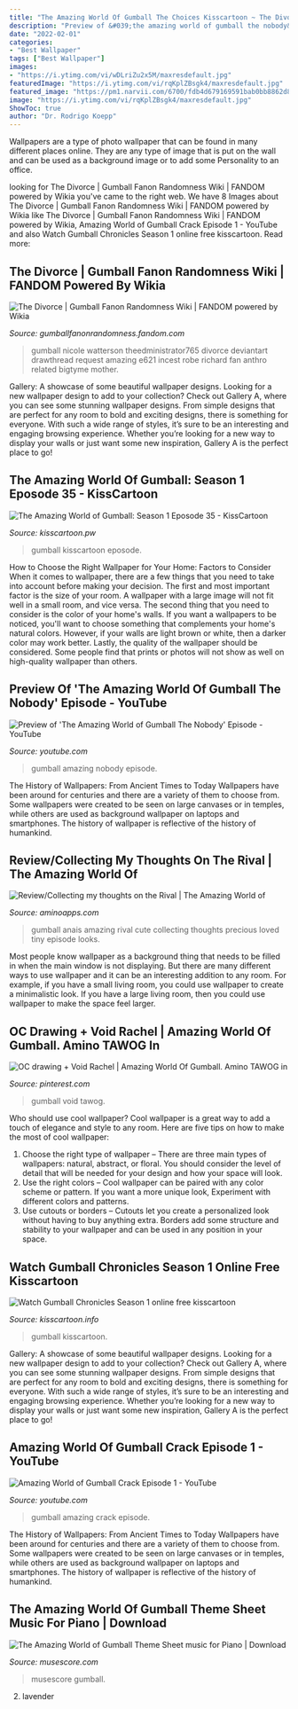 ```yaml
---
title: "The Amazing World Of Gumball The Choices Kisscartoon ~ The Divorce"
description: "Preview of &#039;the amazing world of gumball the nobody&#039; episode"
date: "2022-02-01"
categories:
- "Best Wallpaper"
tags: ["Best Wallpaper"]
images:
- "https://i.ytimg.com/vi/wDLriZu2x5M/maxresdefault.jpg"
featuredImage: "https://i.ytimg.com/vi/rqKplZBsgk4/maxresdefault.jpg"
featured_image: "https://pm1.narvii.com/6700/fdb4d679169591bab0bb8862d8624f802ffc68bf_hq.jpg"
image: "https://i.ytimg.com/vi/rqKplZBsgk4/maxresdefault.jpg"
ShowToc: true
author: "Dr. Rodrigo Koepp"
---
```





Wallpapers are a type of photo wallpaper that can be found in many different places online. They are any type of image that is put on the wall and can be used as a background image or to add some Personality to an office.

	

		
looking for The Divorce | Gumball Fanon Randomness Wiki | FANDOM powered by Wikia you've came to the right web. We have 8 Images about The Divorce | Gumball Fanon Randomness Wiki | FANDOM powered by Wikia like The Divorce | Gumball Fanon Randomness Wiki | FANDOM powered by Wikia, Amazing World of Gumball Crack Episode 1 - YouTube and also Watch Gumball Chronicles Season 1 online free kisscartoon. Read more:
		
    
## The Divorce | Gumball Fanon Randomness Wiki | FANDOM Powered By Wikia

<img loading=lazy src="https://vignette.wikia.nocookie.net/gumballfanonrandomness/images/6/63/E41.jpg/revision/latest/scale-to-width-down/220?cb=20181127044533" onerror="this.onerror=null;this.src='https://tse4.mm.bing.net/th?id=OIP.wrVXAyyhEzFb0BOD5OZXWQAAAA&amp;pid=15.1';" alt="The Divorce | Gumball Fanon Randomness Wiki | FANDOM powered by Wikia">

_Source: gumballfanonrandomness.fandom.com_

>gumball nicole watterson theedministrator765 divorce deviantart drawthread request amazing e621 incest robe richard fan anthro related bigtyme mother. 

	

Gallery: A showcase of some beautiful wallpaper designs.
Looking for a new wallpaper design to add to your collection? Check out Gallery A, where you can see some stunning wallpaper designs. From simple designs that are perfect for any room to bold and exciting designs, there is something for everyone. With such a wide range of styles, it’s sure to be an interesting and engaging browsing experience. Whether you’re looking for a new way to display your walls or just want some new inspiration, Gallery A is the perfect place to go!





	
	
    
## The Amazing World Of Gumball: Season 1 Eposode 35 - KissCartoon

<img loading=lazy src="https://image.tmdb.org/t/p/original/n9UTKXNFUEJV9A3cuE4kTBB7zDY.jpg" onerror="this.onerror=null;this.src='https://tse1.mm.bing.net/th?id=OIP._4xKmzrQfA8PJxsLSZ26JQHaEK&amp;pid=15.1';" alt="The Amazing World of Gumball: Season 1 Eposode 35 - KissCartoon">

_Source: kisscartoon.pw_

>gumball kisscartoon eposode. 

	

How to Choose the Right Wallpaper for Your Home: Factors to Consider
When it comes to wallpaper, there are a few things that you need to take into account before making your decision. The first and most important factor is the size of your room. A wallpaper with a large image will not fit well in a small room, and vice versa. 
The second thing that you need to consider is the color of your home's walls. If you want a wallpapers to be noticed, you'll want to choose something that complements your home's natural colors. However, if your walls are light brown or white, then a darker color may work better. 
Lastly, the quality of the wallpaper should be considered. Some people find that prints or photos will not show as well on high-quality wallpaper than others.

    
## Preview Of &#039;The Amazing World Of Gumball The Nobody&#039; Episode - YouTube

<img loading=lazy src="https://i.ytimg.com/vi/wDLriZu2x5M/maxresdefault.jpg" onerror="this.onerror=null;this.src='https://tse4.mm.bing.net/th?id=OIP.v7RgQFJN7zSktE0o-dfzSQHaEK&amp;pid=15.1';" alt="Preview of &#039;The Amazing World of Gumball The Nobody&#039; Episode - YouTube">

_Source: youtube.com_

>gumball amazing nobody episode. 

	

The History of Wallpapers: From Ancient Times to Today
Wallpapers have been around for centuries and there are a variety of them to choose from. Some wallpapers were created to be seen on large canvases or in temples, while others are used as background wallpaper on laptops and smartphones. The history of wallpaper is reflective of the history of humankind.

    
## Review/Collecting My Thoughts On The Rival | The Amazing World Of

<img loading=lazy src="https://pm1.narvii.com/6700/fdb4d679169591bab0bb8862d8624f802ffc68bf_hq.jpg" onerror="this.onerror=null;this.src='https://tse2.mm.bing.net/th?id=OIP.qH16wujJiqSzJ4cuM8UOtQHaEK&amp;pid=15.1';" alt="Review/Collecting my thoughts on the Rival | The Amazing World of">

_Source: aminoapps.com_

>gumball anais amazing rival cute collecting thoughts precious loved tiny episode looks. 

	

Most people know wallpaper as a background thing that needs to be filled in when the main window is not displaying. But there are many different ways to use wallpaper and it can be an interesting addition to any room. For example, if you have a small living room, you could use wallpaper to create a minimalistic look. If you have a large living room, then you could use wallpaper to make the space feel larger.

    
## OC Drawing + Void Rachel | Amazing World Of Gumball. Amino TAWOG In

<img loading=lazy src="https://i.pinimg.com/originals/c6/d1/05/c6d105e48ce0036ec85160434431493a.jpg" onerror="this.onerror=null;this.src='https://tse4.mm.bing.net/th?id=OIP.h0jRJIUFf0ccgRaqyCUJ8AHaJ4&amp;pid=15.1';" alt="OC drawing + Void Rachel | Amazing World Of Gumball. Amino TAWOG in">

_Source: pinterest.com_

>gumball void tawog. 

	

Who should use cool wallpaper?
Cool wallpaper is a great way to add a touch of elegance and style to any room. Here are five tips on how to make the most of cool wallpaper: 
1) Choose the right type of wallpaper – There are three main types of wallpapers: natural, abstract, or floral. You should consider the level of detail that will be needed for your design and how your space will look. 
2) Use the right colors – Cool wallpaper can be paired with any color scheme or pattern. If you want a more unique look, Experiment with different colors and patterns. 
3) Use cutouts or borders – Cutouts let you create a personalized look without having to buy anything extra. Borders add some structure and stability to your wallpaper and can be used in any position in your space.

    
## Watch Gumball Chronicles Season 1 Online Free Kisscartoon

<img loading=lazy src="https://kisscartoon.info/wp-content/uploads/2020/10/Gumball-Chronicles.jpg" onerror="this.onerror=null;this.src='https://tse1.mm.bing.net/th?id=OIP.oj4PIzoekgsmQ9s9c_9YhwAAAA&amp;pid=15.1';" alt="Watch Gumball Chronicles Season 1 online free kisscartoon">

_Source: kisscartoon.info_

>gumball kisscartoon. 

	

Gallery: A showcase of some beautiful wallpaper designs.
Looking for a new wallpaper design to add to your collection? Check out Gallery A, where you can see some stunning wallpaper designs. From simple designs that are perfect for any room to bold and exciting designs, there is something for everyone. With such a wide range of styles, it’s sure to be an interesting and engaging browsing experience. Whether you’re looking for a new way to display your walls or just want some new inspiration, Gallery A is the perfect place to go!





	
	
    
## Amazing World Of Gumball Crack Episode 1 - YouTube

<img loading=lazy src="https://i.ytimg.com/vi/rqKplZBsgk4/maxresdefault.jpg" onerror="this.onerror=null;this.src='https://tse4.mm.bing.net/th?id=OIP._DkT0KVUT8RGZptwwsBWfwHaEK&amp;pid=15.1';" alt="Amazing World of Gumball Crack Episode 1 - YouTube">

_Source: youtube.com_

>gumball amazing crack episode. 

	

The History of Wallpapers: From Ancient Times to Today
Wallpapers have been around for centuries and there are a variety of them to choose from. Some wallpapers were created to be seen on large canvases or in temples, while others are used as background wallpaper on laptops and smartphones. The history of wallpaper is reflective of the history of humankind.

    
## The Amazing World Of Gumball Theme Sheet Music For Piano | Download

<img loading=lazy src="https://musescore.com/static/musescore/scoredata/gen/4/7/1/5373174/ee2ba81efd91b86067fd0cc16728977db6aea522/score_0.png@850x1100?no-cache=1546207176&amp;bgclr=ffffff" onerror="this.onerror=null;this.src='https://tse1.mm.bing.net/th?id=OIP.SDWpUsrQJD-dW1Bx64-GYwHaJl&amp;pid=15.1';" alt="The Amazing World of Gumball Theme Sheet music for Piano | Download">

_Source: musescore.com_

>musescore gumball. 

	

2. lavender 

